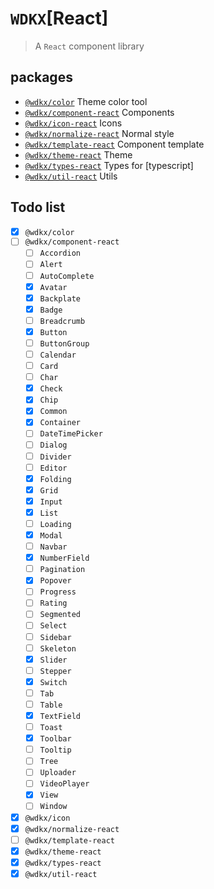 # `WDKX`\[React\]

> A `React` component library

## packages

- [`@wdkx/color`](https://github.com/yzha5/wdkx-react/tree/master/packages/wdkx-color) Theme color tool
- [`@wdkx/component-react`](https://github.com/yzha5/wdkx-react/tree/master/packages/wdkx-component) Components
- [`@wdkx/icon-react`](https://github.com/yzha5/wdkx-react/tree/master/packages/wdkx-icon) Icons
- [`@wdkx/normalize-react`](https://github.com/yzha5/wdkx-react/tree/master/packages/wdkx-normalize) Normal style
- [`@wdkx/template-react`](https://github.com/yzha5/wdkx-react/tree/master/packages/wdkx-template) Component template
- [`@wdkx/theme-react`](https://github.com/yzha5/wdkx-react/tree/master/packages/wdkx-theme) Theme
- [`@wdkx/types-react`](https://github.com/yzha5/wdkx-react/tree/master/packages/wdkx-types) Types for \[typescript\]
- [`@wdkx/util-react`](https://github.com/yzha5/wdkx-react/tree/master/packages/wdkx-util) Utils

## Todo list

- [x] `@wdkx/color`
- [ ] `@wdkx/component-react`
    - [ ] `Accordion`
    - [ ] `Alert`
    - [ ] `AutoComplete`
    - [x] `Avatar`
    - [x] `Backplate`
    - [x] `Badge`
    - [ ] `Breadcrumb`
    - [x] `Button`
    - [ ] `ButtonGroup`
    - [ ] `Calendar`
    - [ ] `Card`
    - [ ] `Char`
    - [x] `Check`
    - [x] `Chip`
    - [x] `Common`
    - [x] `Container`
    - [ ] `DateTimePicker`
    - [ ] `Dialog`
    - [ ] `Divider`
    - [ ] `Editor`
    - [x] `Folding`
    - [x] `Grid`
    - [x] `Input`
    - [x] `List`
    - [ ] `Loading`
    - [x] `Modal`
    - [ ] `Navbar`
    - [x] `NumberField`
    - [ ] `Pagination`
    - [x] `Popover`
    - [ ] `Progress`
    - [ ] `Rating`
    - [ ] `Segmented`
    - [ ] `Select`
    - [ ] `Sidebar`
    - [ ] `Skeleton`
    - [x] `Slider`
    - [ ] `Stepper`
    - [x] `Switch`
    - [ ] `Tab`
    - [ ] `Table`
    - [x] `TextField`
    - [ ] `Toast`
    - [x] `Toolbar`
    - [ ] `Tooltip`
    - [ ] `Tree`
    - [ ] `Uploader`
    - [ ] `VideoPlayer`
    - [x] `View`
    - [ ] `Window`
- [x] `@wdkx/icon`
- [x] `@wdkx/normalize-react`
- [ ] `@wdkx/template-react`
- [x] `@wdkx/theme-react`
- [x] `@wdkx/types-react`
- [x] `@wdkx/util-react`
